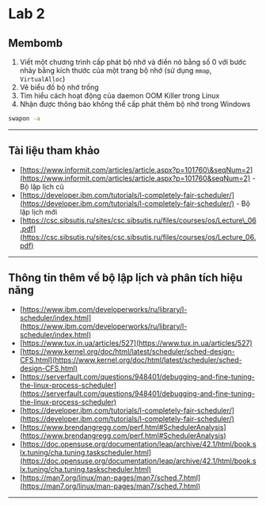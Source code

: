 # **Lab 2**

## **Membomb**

1. Viết một chương trình cấp phát bộ nhớ và điền nó bằng số 0
   với bước nhảy bằng kích thước của một trang bộ nhớ (sử dụng `mmap`, `VirtualAlloc`)
2. Vẽ biểu đồ bộ nhớ trống
3. Tìm hiểu cách hoạt động của daemon OOM Killer trong Linux
4. Nhận được thông báo không thể cấp phát thêm bộ nhớ trong Windows

```bash
swapon -a
```

---

## **Tài liệu tham khảo**

* [https://www.informit.com/articles/article.aspx?p=101760\&seqNum=2](https://www.informit.com/articles/article.aspx?p=101760&seqNum=2) - Bộ lập lịch cũ
* [https://developer.ibm.com/tutorials/l-completely-fair-scheduler/](https://developer.ibm.com/tutorials/l-completely-fair-scheduler/) - Bộ lập lịch mới
* [https://csc.sibsutis.ru/sites/csc.sibsutis.ru/files/courses/os/Lecture\_06.pdf](https://csc.sibsutis.ru/sites/csc.sibsutis.ru/files/courses/os/Lecture_06.pdf)

---

## **Thông tin thêm về bộ lập lịch và phân tích hiệu năng**

* [https://www.ibm.com/developerworks/ru/library/l-scheduler/index.html](https://www.ibm.com/developerworks/ru/library/l-scheduler/index.html)
* [https://www.tux.in.ua/articles/527](https://www.tux.in.ua/articles/527)
* [https://www.kernel.org/doc/html/latest/scheduler/sched-design-CFS.html](https://www.kernel.org/doc/html/latest/scheduler/sched-design-CFS.html)
* [https://serverfault.com/questions/948401/debugging-and-fine-tuning-the-linux-process-scheduler](https://serverfault.com/questions/948401/debugging-and-fine-tuning-the-linux-process-scheduler)
* [https://developer.ibm.com/tutorials/l-completely-fair-scheduler/](https://developer.ibm.com/tutorials/l-completely-fair-scheduler/)
* [https://www.brendangregg.com/perf.html#SchedulerAnalysis](https://www.brendangregg.com/perf.html#SchedulerAnalysis)
* [https://doc.opensuse.org/documentation/leap/archive/42.1/html/book.slx.tuning/cha.tuning.taskscheduler.html](https://doc.opensuse.org/documentation/leap/archive/42.1/html/book.slx.tuning/cha.tuning.taskscheduler.html)
* [https://man7.org/linux/man-pages/man7/sched.7.html](https://man7.org/linux/man-pages/man7/sched.7.html)

---
